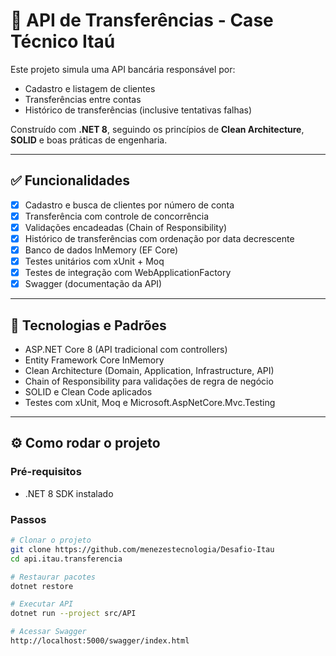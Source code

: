 # 💸 API de Transferências - Case Técnico Itaú

Este projeto simula uma API bancária responsável por:
- Cadastro e listagem de clientes
- Transferências entre contas
- Histórico de transferências (inclusive tentativas falhas)

Construído com **.NET 8**, seguindo os princípios de **Clean Architecture**, **SOLID** e boas práticas de engenharia.

---

## ✅ Funcionalidades

- [x] Cadastro e busca de clientes por número de conta
- [x] Transferência com controle de concorrência
- [x] Validações encadeadas (Chain of Responsibility)
- [x] Histórico de transferências com ordenação por data decrescente
- [x] Banco de dados InMemory (EF Core)
- [x] Testes unitários com xUnit + Moq
- [x] Testes de integração com WebApplicationFactory
- [x] Swagger (documentação da API)

---

## 🚀 Tecnologias e Padrões

- ASP.NET Core 8 (API tradicional com controllers)
- Entity Framework Core InMemory
- Clean Architecture (Domain, Application, Infrastructure, API)
- Chain of Responsibility para validações de regra de negócio
- SOLID e Clean Code aplicados
- Testes com xUnit, Moq e Microsoft.AspNetCore.Mvc.Testing

---

## ⚙️ Como rodar o projeto

### Pré-requisitos
- .NET 8 SDK instalado

### Passos

```bash
# Clonar o projeto
git clone https://github.com/menezestecnologia/Desafio-Itau
cd api.itau.transferencia

# Restaurar pacotes
dotnet restore

# Executar API
dotnet run --project src/API

# Acessar Swagger
http://localhost:5000/swagger/index.html
